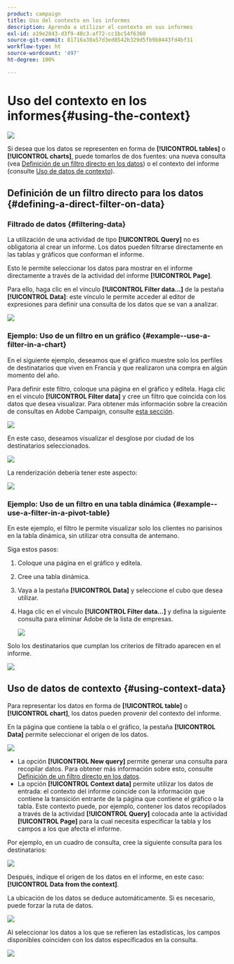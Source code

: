 ```yaml
---
product: campaign
title: Uso del contexto en los informes
description: Aprenda a utilizar el contexto en sus informes
exl-id: a19e2843-d3f9-48c3-af72-cc1bc54f6360
source-git-commit: 81716a30a57d3ed8542b329d5fb9b0443fd4bf31
workflow-type: ht
source-wordcount: '497'
ht-degree: 100%

---
```


# Uso del contexto en los informes{#using-the-context}

![](../../assets/common.svg)

Si desea que los datos se representen en forma de **[!UICONTROL tables]** o **[!UICONTROL charts]**, puede tomarlos de dos fuentes: una nueva consulta (vea [Definición de un filtro directo en los datos](#defining-a-direct-filter-on-data)) o el contexto del informe (consulte [Uso de datos de contexto](#using-context-data)).

## Definición de un filtro directo para los datos {#defining-a-direct-filter-on-data}

### Filtrado de datos {#filtering-data}

La utilización de una actividad de tipo **[!UICONTROL Query]** no es obligatoria al crear un informe. Los datos pueden filtrarse directamente en las tablas y gráficos que conforman el informe.

Esto le permite seleccionar los datos para mostrar en el informe directamente a través de la actividad del informe **[!UICONTROL Page]**.

Para ello, haga clic en el vínculo **[!UICONTROL Filter data...]** de la pestaña **[!UICONTROL Data]**: este vínculo le permite acceder al editor de expresiones para definir una consulta de los datos que se van a analizar.

![](assets/reporting_filter_data_from_page.png)

### Ejemplo: Uso de un filtro en un gráfico {#example--use-a-filter-in-a-chart}

En el siguiente ejemplo, deseamos que el gráfico muestre solo los perfiles de destinatarios que viven en Francia y que realizaron una compra en algún momento del año.

Para definir este filtro, coloque una página en el gráfico y edítela. Haga clic en el vínculo **[!UICONTROL Filter data]** y cree un filtro que coincida con los datos que desea visualizar. Para obtener más información sobre la creación de consultas en Adobe Campaign, consulte [esta sección](../../platform/using/about-queries-in-campaign.md).

![](assets/s_ncs_advuser_report_wizard_029.png)

En este caso, deseamos visualizar el desglose por ciudad de los destinatarios seleccionados.

![](assets/reporting_graph_with_2vars.png)

La renderización debería tener este aspecto:

![](assets/reporting_graph_with_2vars_preview.png)

### Ejemplo: Uso de un filtro en una tabla dinámica {#example--use-a-filter-in-a-pivot-table}

En este ejemplo, el filtro le permite visualizar solo los clientes no parisinos en la tabla dinámica, sin utilizar otra consulta de antemano.

Siga estos pasos:

1. Coloque una página en el gráfico y edítela.
1. Cree una tabla dinámica.
1. Vaya a la pestaña **[!UICONTROL Data]** y seleccione el cubo que desea utilizar.
1. Haga clic en el vínculo **[!UICONTROL Filter data...]** y defina la siguiente consulta para eliminar Adobe de la lista de empresas.

   ![](assets/s_ncs_advuser_report_display_03.png)

Solo los destinatarios que cumplan los criterios de filtrado aparecen en el informe.

![](assets/s_ncs_advuser_report_display_04.png)

## Uso de datos de contexto {#using-context-data}

Para representar los datos en forma de **[!UICONTROL table]** o **[!UICONTROL chart]**, los datos pueden provenir del contexto del informe.

En la página que contiene la tabla o el gráfico, la pestaña **[!UICONTROL Data]** permite seleccionar el origen de los datos.

![](assets/s_ncs_advuser_report_datasource_3.png)

* La opción **[!UICONTROL New query]** permite generar una consulta para recopilar datos. Para obtener más información sobre esto, consulte [Definición de un filtro directo en los datos](#defining-a-direct-filter-on-data).
* La opción **[!UICONTROL Context data]** permite utilizar los datos de entrada: el contexto del informe coincide con la información que contiene la transición entrante de la página que contiene el gráfico o la tabla. Este contexto puede, por ejemplo, contener los datos recopilados a través de la actividad **[!UICONTROL Query]** colocada ante la actividad **[!UICONTROL Page]** para la cual necesita especificar la tabla y los campos a los que afecta el informe.

Por ejemplo, en un cuadro de consulta, cree la siguiente consulta para los destinatarios:

![](assets/s_ncs_advuser_report_datasource_2.png)

Después, indique el origen de los datos en el informe, en este caso: **[!UICONTROL Data from the context]**.

La ubicación de los datos se deduce automáticamente. Si es necesario, puede forzar la ruta de datos.

![](assets/s_ncs_advuser_report_datasource_4.png)

Al seleccionar los datos a los que se refieren las estadísticas, los campos disponibles coinciden con los datos especificados en la consulta.

![](assets/s_ncs_advuser_report_datasource_1.png)

